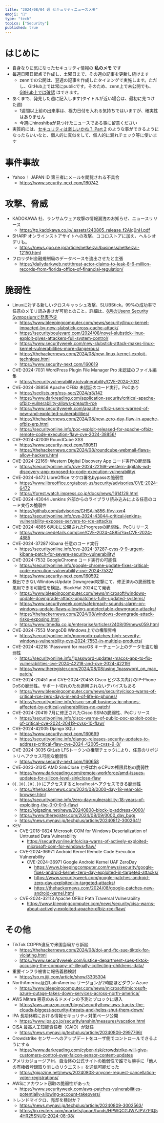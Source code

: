 ```yaml
---
title: "2024/08/04 週 セキュリティニュースメモ"
emoji: "🔖"
type: "tech"
topics: ["Security"]
published: true
---
```


# はじめに
* 自身なりに気になったセキュリティ情報の **私のメモ** です
* 毎週日曜日起点で作成し、土曜日まで、その週の記事を更新し続けます
    * zennでの公開は、翌週の記事を作成したタイミングで実施します。ただし、GitHub上では常にpublicです。そのため、zenn上で未公開でも、[GitHub上では確認](https://github.com/hinoshiba/zenn.dev/tree/main/articles) はできます。
* あくまで、発見した週に記入します(タイトルが近い場合は、最初に見つけた週)
    * 1週間以上前の出来事は、極力日付を入れる気持ちではいますが、確実性はありません
    * 今週にhinoshibaが見つけたニュースである事に留意ください
* 実質的には、[セキュリティは楽しいかね？ Part 2](https://negi.hatenablog.com/) のような事ができるようになったらいいなと、個人的に真似をして、個人的に漏れチェック等に使います

# 事件事故

* Yahoo！ JAPAN ID 第三者にメールを閲覧される不具合
    * https://www.security-next.com/160742

# 攻撃、脅威

* KADOKAWA 社、ランサムウェア攻撃の情報漏洩のお知らせ、ニュースリリース
    * https://tp.kadokawa.co.jp/.assets/240805_release_f2Alq0nH.pdf
* SHARP オンラインストアサイトへの攻撃、ココロストアに加え、ヘルシオデリも。
    * https://news.goo.ne.jp/article/netkeizai/business/netkeizai-12150.html
* フロリダ州金融規制局のデータベースを流出させたと主張
    * https://dailydarkweb.net/threat-actor-claims-to-leak-8-6-million-records-from-florida-office-of-financial-regulation/

# 脆弱性

* Linuxに対する新しいクロスキャッシュ攻撃、SLUBStick。99%の成功率で任意のメモリ読み書きが可能とのこと。詳細は、[8月のUsenx Security Symposiumで発表予定](https://www.usenix.org/conference/usenixsecurity24/presentation/maar-slubstick)
    * https://www.bleepingcomputer.com/news/security/linux-kernel-impacted-by-new-slubstick-cross-cache-attack/
    * https://securityboulevard.com/2024/08/novel-slubstick-linux-exploit-gives-attackers-full-system-control/
    * https://www.securityweek.com/new-slubstick-attack-makes-linux-kernel-vulnerabilities-more-dangerous/
    * https://thehackernews.com/2024/08/new-linux-kernel-exploit-technique.html
    * https://www.security-next.com/160619
* CVE-2024-7031 WordPress Plugin File Manager Pro 未認証のファイル編集
    * https://securityvulnerability.io/vulnerability/CVE-2024-7031
* CVE-2024-38856 Apache OFBiz 未認証のコード実行。PoCあり
    * https://seclists.org/oss-sec/2024/q3/142
    * https://www.darkreading.com/application-security/critical-apache-ofbiz-vulnerability-allows-preauth-rce
    * https://www.securityweek.com/apache-ofbiz-users-warned-of-new-and-exploited-vulnerabilities/
    * https://thehackernews.com/2024/08/new-zero-day-flaw-in-apache-ofbiz-erp.html
    * https://securityonline.info/poc-exploit-released-for-apache-ofbiz-remote-code-execution-flaw-cve-2024-38856/
* CVE-2024-42009 RoundCube XSS
    * https://www.security-next.com/160511
    * https://thehackernews.com/2024/08/roundcube-webmail-flaws-allow-hackers.html
* CVE-2024-22169: Western Digital Discovery App コード実行の脆弱性
    * https://securityonline.info/cve-2024-22169-western-digitals-wd-discovery-app-exposed-to-code-execution-vulnerability/
* CVE-2024-6472 LibreOffice マクロ署名bypassの脆弱性
    * https://www.libreoffice.org/about-us/security/advisories/CVE-2024-6472
    * https://forest.watch.impress.co.jp/docs/news/1614129.html
* CVE-2024-43044 Jenkins 外部からのライブラリ読み込みによる任意のコード実行の脆弱性
    * https://github.com/advisories/GHSA-h856-ffvv-xvr4
    * https://securityonline.info/cve-2024-43044-critical-jenkins-vulnerability-exposes-servers-to-rce-attacks/
* CVE-2024-4885 6月末に公開されたProgressの脆弱性、PoCリリース
    * https://www.cvedetails.com/cve/CVE-2024-4885/?q=CVE-2024-4885
* CVE-2024-37287 Kibana 任意のコード実行
    * https://securityonline.info/cve-2024-37287-cvss-9-9-urgent-kibana-patch-for-severe-security-vulnerability/
* CVE-2024-7532 GoogleChrome コード実行の可能性
    * https://securityonline.info/google-chrome-update-fixes-critical-code-execution-vulnerability-cve-2024-7532/
    * https://www.security-next.com/160592
* 検出できないWindowsUpdate Downgread攻撃にて、修正済みの脆弱性を悪用できる可能性を検証。BlackHat 2024にて発表
    * https://www.bleepingcomputer.com/news/microsoft/windows-update-downgrade-attack-unpatches-fully-updated-systems/
    * https://www.securityweek.com/safebreach-sounds-alarm-on-windows-update-flaws-allowing-undetectable-downgrade-attacks/
    * https://thehackernews.com/2024/08/windows-downgrade-attack-risks-exposing.html
    * https://www.itmedia.co.jp/enterprise/articles/2408/09/news059.html
* CVE-2024-7553 MongoDB Windows上での権限昇格
    * https://securityonline.info/mongodb-patches-high-severity-windows-vulnerability-cve-2024-7553-in-multiple-products/
* CVE-2024-42218 1Password for macOS キーチェーン上のデータを盗む脆弱性
    * https://securityonline.info/1password-updates-macos-app-to-fix-vulnerabilities-cve-2024-42218-and-cve-2024-42219/
    * https://www.theregister.com/2024/08/08/using_1password_on_mac_patch/
* CVE-2024-20451 and CVE-2024-20453 Cisco ビジネス向けのIP-Phone DoSの脆弱性。サポート切れのため適用されないデバイスもある
    * https://www.bleepingcomputer.com/news/security/cisco-warns-of-critical-rce-zero-days-in-end-of-life-ip-phones/
    * https://securityonline.info/cisco-small-business-ip-phones-affected-by-critical-vulnerabilities-no-patch/
* CVE-2024-20419 7月に修正されたCisco SSMの脆弱性、PoCリリース
    * https://securityonline.info/cisco-warns-of-public-poc-exploit-code-of-critical-cve-2024-20419-cvss-10-flaw/
* CVE-2024-42005 Django SQLi
    * https://www.security-next.com/160699
    * https://securityonline.info/django-releases-security-updates-to-address-critical-flaw-cve-2024-42005-cvss-9-8/
* CVE-2024-3035 GitLab LFSトークンの権限チェックにより、任意のリポジトリへアクセス可能な脆弱性
    * https://www.security-next.com/160658
* CVE-2023-31315 AMD SinkClose と呼ばれるCPUの権限昇格の脆弱性
    * https://www.darkreading.com/remote-workforce/amd-issues-updates-for-silicon-level-sinkclose-flaw
* `0[.]0[.]0[.]0` にアクセスするとlocalhostへアクセスできる脆弱性
    * https://thehackernews.com/2024/08/0000-day-18-year-old-browser.html
    * https://securityonline.info/zero-day-vulnerability-18-years-of-exploiting-the-0-0-0-0-flaw/
    * https://gigazine.net/news/20240808-block-ip-address-0000/
    * https://www.theregister.com/2024/08/09/0000_day_bug/
    * https://news.mynavi.jp/techplus/article/20240812-3002641/
* KEV
    * CVE-2018-0824 Microsoft COM for Windows Deserialization of Untrusted Data Vulnerability
        * https://securityonline.info/cisa-warns-of-actively-exploited-microsoft-com-for-windows-flaw/
    * CVE-2024-36971 Android Kernel Remote Code Execution Vulnerability
        * CVE-2024-36971 Google Android Kernel UAF ZeroDay
            * https://www.bleepingcomputer.com/news/security/google-fixes-android-kernel-zero-day-exploited-in-targeted-attacks/
            * https://www.securityweek.com/google-patches-android-zero-day-exploited-in-targeted-attacks/
            * https://thehackernews.com/2024/08/google-patches-new-android-kernel.html
    * CVE-2024-32113 Apache OFBiz Path Traversal Vulnerability
        * https://www.bleepingcomputer.com/news/security/cisa-warns-about-actively-exploited-apache-ofbiz-rce-flaw/

# その他

* TikTok COPPA違反で米国当局から訴訟
    * https://thehackernews.com/2024/08/doj-and-ftc-sue-tiktok-for-violating.html
    * https://www.securityweek.com/justice-department-sues-tiktok-accusing-the-company-of-illegally-collecting-childrens-data/
* 重要インフラ被害に報告義務検討
    * https://sp.m.jiji.com/article/show/3305304
* NorthAmerica及びLatinAmerica リージョンが2時間ほどダウン Azure
    * https://www.bleepingcomputer.com/news/microsoft/microsoft-azure-outage-takes-down-services-across-north-america/
* AWS Mithra 悪意のあるドメインの予測とブロックに導入
    * https://aws.amazon.com/blogs/security/how-aws-tracks-the-clouds-biggest-security-threats-and-helps-shut-them-down/
* IPA 長期休暇における情報セキュリティ対策ページ公開
    * https://www.ipa.go.jp/security/anshin/measures/vacation.html
* CISA 最高人工知能責任者（CAIO）が就任
    * https://news.mynavi.jp/techplus/article/20240806-2997766/
* Crowdstrike センサーへのアップデートをユーザ側でコントロールできるようにする
    * https://www.darkreading.com/cyber-risk/crowdstrike-will-give-customers-control-over-falcon-sensor-content-updates
* アメリカジョージア州、自治体の公式サイトの脆弱性で誰でも勝手に「他人の有権者登録取り消しのリクエスト」を送信可能だった
    * https://gigazine.net/news/20240808-anyone-request-cancellation-voter-registrations/
* AWSにアカウント窃取の脆弱性があった
    * https://www.securityweek.com/aws-patches-vulnerabilities-potentially-allowing-account-takeovers/
* トレンドマイクロ、売却を検討か？
    * https://news.mynavi.jp/techplus/article/20240809-3002563/
    * https://jp.reuters.com/markets/japan/funds/HPWQCGJWYJPVZPIQ54HR25SNUQ-2024-08-08/

